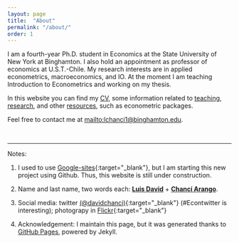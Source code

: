 ```yaml
---
layout: page
title:  "About"
permalink: "/about/"
order: 1
---
```


I am a fourth-year Ph.D. student in Economics at the State University of New York at Binghamton. I also hold an appointment as professor of economics at U.S.T.-Chile. My research interests are in applied econometrics, macroeconomics, and IO. At the moment I am teaching Introduction to Econometrics and working on my thesis.

In this website you can find my [CV](/CV), some information related to [teaching](/teaching/), [research](/research/), and other [resources](/resources/), such as econometric packages.

Feel free to contact me at <mailto:lchanci1@binghamton.edu>.

$$\,$$

------
Notes:

1.  I used to use [Google-sites](https://sites.google.com/site/davidchanci){:target="\_blank"}, but I am starting this new project using Github. Thus, this website is still under construction.

2.  Name and last name, two words each: <u><b>Luis David</b></u> + <u><b>Chancí Arango</u></b>.

3.  Social media: twitter [(@davidchanci)](http://twitter.com/davidchanci){:target="\_blank"} (#Econtwitter is interesting); photograpy in  [Flickr](https://www.flickr.com/davidchanci/){:target="\_blank"}

4.  Acknowledgement: I maintain this page, but it was generated thanks to [GitHub Pages](https://pages.github.com/), powered by Jekyll.
